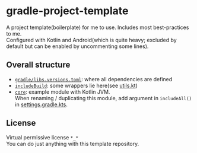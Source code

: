# gradle-project-template
A project template(boilerplate) for me to use. Includes most best-practices to me.  
Configured with Kotlin and Android(which is quite heavy; excluded by default but can be enabled by uncommenting some lines).


## Overall structure
- [`gradle/libs.versions.toml`](gradle/libs.versions.toml): where all dependencies are defined
- [`includeBuild`](includeBuild): some wrappers lie here(see [utils.kt](includeBuild/src/main/kotlin/com/lhwdev/build/utils.kt))
- [`core`](modules/core): example module with Kotlin JVM.  
  When renaming / duplicating this module, add argument in `includeAll()` in [settings.gradle.kts](settings.gradle.kts).


## License
Virtual permissive license `*_*`  
You can do just anything with this template repository.  
